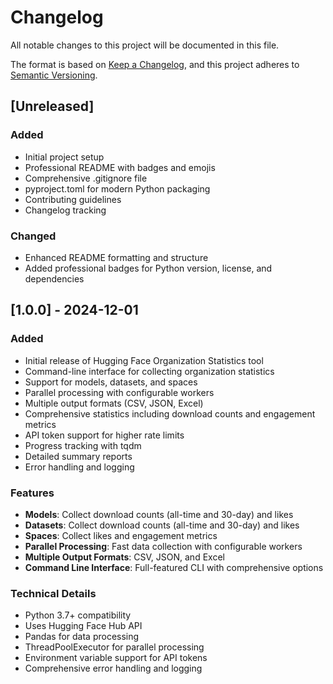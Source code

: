 # Changelog

All notable changes to this project will be documented in this file.

The format is based on [Keep a Changelog](https://keepachangelog.com/en/1.0.0/),
and this project adheres to [Semantic Versioning](https://semver.org/spec/v2.0.0.html).

## [Unreleased]

### Added
- Initial project setup
- Professional README with badges and emojis
- Comprehensive .gitignore file
- pyproject.toml for modern Python packaging
- Contributing guidelines
- Changelog tracking

### Changed
- Enhanced README formatting and structure
- Added professional badges for Python version, license, and dependencies

## [1.0.0] - 2024-12-01

### Added
- Initial release of Hugging Face Organization Statistics tool
- Command-line interface for collecting organization statistics
- Support for models, datasets, and spaces
- Parallel processing with configurable workers
- Multiple output formats (CSV, JSON, Excel)
- Comprehensive statistics including download counts and engagement metrics
- API token support for higher rate limits
- Progress tracking with tqdm
- Detailed summary reports
- Error handling and logging

### Features
- **Models**: Collect download counts (all-time and 30-day) and likes
- **Datasets**: Collect download counts (all-time and 30-day) and likes
- **Spaces**: Collect likes and engagement metrics
- **Parallel Processing**: Fast data collection with configurable workers
- **Multiple Output Formats**: CSV, JSON, and Excel
- **Command Line Interface**: Full-featured CLI with comprehensive options

### Technical Details
- Python 3.7+ compatibility
- Uses Hugging Face Hub API
- Pandas for data processing
- ThreadPoolExecutor for parallel processing
- Environment variable support for API tokens
- Comprehensive error handling and logging
